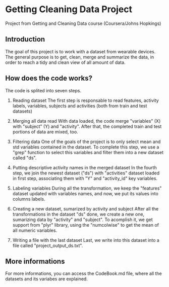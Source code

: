 # Getting Cleaning Data Project
Project from Getting and Cleaning Data course (Coursera/Johns Hopkings)

## Introduction
The goal of this project is to work with a dataset from wearable devices.
The general purpose is to get, clean, merge and summarize the data, in order 
to reach a tidy and clean view of all amount of data.

## How does the code works?
The code is splited into seven steps.

1. Reading dataset
The first step is responsable to read features, activity
labels, variables, subjects and activities (both from train and test datasets)

2. Merging all data read
With data loaded, the code merge "variables" (X) with "subject" (Y) and "activity". 
After that, the completed train and test portions of data are mixed, too.

3. Filtering data
One of the goals of the project is to only select mean and std variables contained
in the dataset. To complete this step, we use a "grep" function to select this 
variables and filter them into a new dataset called "ds".

4. Putting descriptive activity names in the merged dataset
In the fourth step, we join the newest dataset ("ds") with "activities" dataset
loaded in first step, associating them with "Y" and "activity_id" key variables.

5. Labeling variables
During all the transformation, we keep the "features" dataset updated with variables
names, and now, we put its values into columns labels.

6. Creating a new dataset, sumarized by activity and subject
After all the transformations in the dataset "ds" done, we create a new one, sumarizing
data by "activity" and "subject".
To acomplish it, we get support from "plyr" library, using the "numcolwise" to get the
mean of all numeric variables.

7. Writing a file with the last dataset 
Last, we write into this dataset into a file called "project_output_ds.txt".

## More informations
For more informations, you can access the CodeBook.md file, where all the datasets and
its variabes are explained.